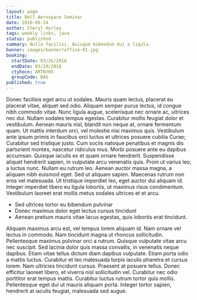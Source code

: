 ```yaml
---
layout: page
title: Bell Aerospace Seminar
date: 2016-05-24
author: Cheryl Hurley
tags: weekly links, java
status: published
summary: Nulla facilisi. Quisque bibendum dui a ligula.
banner: images/banner/office-01.jpg
booking:
  startDate: 03/26/2016
  endDate: 03/29/2016
  ctyhocn: ARTNYHX
  groupCode: BAS
published: true
---
```

Donec facilisis eget arcu ut sodales. Mauris quam lectus, placerat eu placerat vitae, aliquet sed odio. Aliquam semper purus lectus, id congue nibh commodo vitae. Nunc ligula augue, scelerisque nec ornare ac, ultrices nec dui. Nullam sodales tempus egestas. Curabitur mollis feugiat dolor et vestibulum. Aenean mauris nisl, blandit non neque at, ornare fermentum quam. Ut mattis interdum orci, vel molestie nisi maximus quis. Vestibulum ante ipsum primis in faucibus orci luctus et ultrices posuere cubilia Curae;
Curabitur sed tristique justo. Cum sociis natoque penatibus et magnis dis parturient montes, nascetur ridiculus mus. Morbi posuere ante eu dapibus accumsan. Quisque iaculis ex et quam ornare hendrerit. Suspendisse aliquet hendrerit sapien, in vulputate arcu venenatis quis. Proin ut varius leo, a luctus nunc. Nullam eu rutrum leo. Aenean auctor massa magna, a aliquam nibh euismod eget. Sed ut aliquam sapien. Maecenas rutrum non eros vel malesuada. Ut tristique imperdiet leo, eget auctor dui aliquam id. Integer imperdiet libero eu ligula lobortis, ut maximus risus condimentum. Vestibulum laoreet erat mollis metus sodales ultrices et et arcu.

* Sed ultrices tortor eu bibendum pulvinar
* Donec maximus dolor eget lectus cursus tincidunt
* Aenean pretium mauris vitae lacus egestas, quis lobortis erat tincidunt.

Aliquam maximus arcu est, vel tempus lorem aliquam id. Nam ornare vel lectus in commodo. Nam tincidunt magna ut rhoncus sollicitudin. Pellentesque maximus pulvinar orci a rutrum. Quisque vulputate vitae arcu nec suscipit. Sed lacinia dolor quis massa convallis, in venenatis neque dapibus. Etiam vitae tellus dictum diam dapibus vulputate.
Etiam porta odio a mattis luctus. Curabitur et leo malesuada turpis iaculis pharetra et cursus lorem. Nam ultricies tincidunt cursus. Praesent at posuere tellus. Donec efficitur laoreet libero, et viverra nisl sollicitudin vel. Curabitur nec odio porttitor erat tempus mattis. Curabitur luctus rutrum tortor quis mollis. Pellentesque eget dui ut mauris aliquam porta. Integer tortor sapien, hendrerit at iaculis feugiat, malesuada sed augue.
